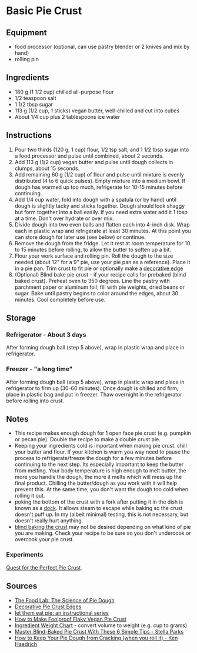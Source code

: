# Basic Pie Crust


## Equipment
* food processor (optional, can use pastry blender or 2 knives and mix by hand)
* rolling pin


## Ingredients
* 180 g (1 1/2 cup) chilled all-purpose flour
* 1/2 teaspoon salt
* 1 1/2 tbsp sugar
* 113 g (1/2 cup, 1 sticks) vegan butter, well-chilled and cut into cubes
* About 1/4 cup plus 2 tablespoons ice water


## Instructions
1. Pour two thirds (120 g, 1 cup) flour, 1/2 tsp salt, and 1 1/2 tbsp sugar into a food processor and pulse until combined, about 2 seconds.
2. Add 113 g (1/2 cup) vegan butter and pulse until dough collects in clumps, about 15 seconds.
3. Add remaining 60 g (1/2 cup) of flour and pulse until mixture is evenly distributed (4 to 6 quick pulses). Empty mixture into a medium bowl. If dough has warmed up too much, refrigerate for 10-15 minutes before continuing.
4. Add 1/4 cup water, fold into dough with a spatula (or by hand) until dough is slightly tacky and sticks together. Dough should look shaggy but form together into a ball easily. If you need extra water add it 1 tbsp at a time. Don't over hydrate or over mix.
5. Divide dough into two even balls and flatten each into 4-inch disk. Wrap each in plastic wrap and refrigerate at least 30 minutes. At this point you can store dough for later use (see below) or continue.
6. Remove the dough from the fridge. Let it rest at room temperature for 10 to 15 minutes before rolling, to allow the butter to soften up a bit.
7. Flour your work surface and rolling pin. Roll the dough to the size needed (about 12" for a 9" pie, use your pie pan as a reference). Place it in a pie pan. Trim crust to fit pie or optionally make a [decorative edge](http://www.recipetips.com/kitchen-tips/t--813/decorative-pie-crust-edges.asp)
8. (Optional) Blind bake pie crust - if your recipe calls for prebaked (blind baked crust). Preheat oven to 350 degrees. Line the pastry with parchment paper or aluminum foil; fill with pie weights, dried beans or sugar. Bake until pastry begins to color around the edges, about 30 minutes. Cool completely before use.


## Storage

### Refrigerator - About 3 days
After forming dough ball (step 5 above), wrap in plastic wrap and place in refrigerator.


### Freezer - "a long time"
After forming dough ball (step 5 above), wrap in plastic wrap and place in refrigerator to firm up (30-60 minutes). Once dough is chilled and firm, place in plastic bag and put in freezer. Thaw overnight in the refrigerator before rolling into crust.


## Notes
* This recipe makes enough dough for 1 open face pie crust (e.g. pumpkin or pecan pie). Double the recipe to make a double crust pie.
* Keeping your ingredients cold is important when making pie crust. chill your butter and flour. If your kitchen is warm you way need to pause the process to refrigerate/freeze the dough for a few minutes before continuing to the next step. Its especially important to keep the butter from melting. Your body temperature is high enough to melt butter, the more you handle the dough, the more it melts which will mess up the final product. Chilling the butter/dough as you work with it will help prevent this. At the same time, you don't want the dough too cold when rolling it out.
* poking the bottom of the crust with a fork after putting it in the dish is known as a [dock](https://www.thespruce.com/definition-of-dock-a-baking-term-480616). It allows steam to escape while baking so the crust doesn't puff up. In my (albeit minimal) testing, this is not necessary, but doesn't really hurt anything.
* [blind baking the crust](https://blog.kingarthurflour.com/2015/11/23/blind-bake-pie-crust/) may not be desired depending on what kind of pie you are making. Check your recipe to be sure so you don't undercook or overcook your pie crust.

### Experiments
[Quest for the Perfect Pie Crust](../../3-journal/1-projects/pie_crust_quest.md).


## Sources
* [The Food Lab: The Science of Pie Dough](http://sweets.seriouseats.com/2011/07/the-food-lab-the-science-of-pie-how-to-make-pie-crust-easy-recipe.html)
* [Decorative Pie Crust Edges](http://www.recipetips.com/kitchen-tips/t--813/decorative-pie-crust-edges.asp)
* [let them eat pie: an instructional series](http://www.thejoykitchen.com/ingredients-techniques/let-them-eat-pie-instructional-series)
* [How to Make Foolproof Flaky Vegan Pie Crust](https://namelymarly.com/how-to-make-foolproof-flaky-vegan-pie-crust/)
* [Ingredient Weight Chart](https://www.kingarthurflour.com/learn/ingredient-weight-chart.html) - convert volume to weight (e.g. cup to grams)
* [Master Blind-Baked Pie Crust With These 6 Simple Tips - Stella Parks](http://www.seriouseats.com/2015/11/how-to-make-a-perfect-apple-pie-step-by-step.html)
* [How to Keep Your Pie Dough from Cracking (when you roll it) - Ken Haedrich](http://thepieacademy.com/how-to-keep-your-pie-dough-from-cracking-when-you-roll-it-video-lesson/)
